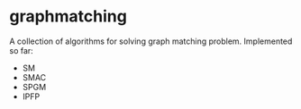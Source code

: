 # graphmatching

A collection of algorithms for solving graph matching problem.
Implemented so far:
* SM
* SMAC
* SPGM
* IPFP
